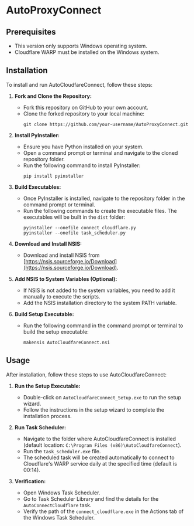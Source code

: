 # AutoProxyConnect

## Prerequisites

- This version only supports Windows operating system.
- Cloudflare WARP must be installed on the Windows system.

## Installation

To install and run AutoCloudfareConnect, follow these steps:

1. **Fork and Clone the Repository:** 
   - Fork this repository on GitHub to your own account.
   - Clone the forked repository to your local machine:
     ```
     git clone https://github.com/your-username/AutoProxyConnect.git
     ```

2. **Install PyInstaller:**
   - Ensure you have Python installed on your system.
   - Open a command prompt or terminal and navigate to the cloned repository folder.
   - Run the following command to install PyInstaller:
     ```
     pip install pyinstaller
     ```

3. **Build Executables:**
   - Once PyInstaller is installed, navigate to the repository folder in the command prompt or terminal.
   - Run the following commands to create the executable files. The executables will be built in the `dist` folder:
     ```
     pyinstaller --onefile connect_cloudflare.py
     pyinstaller --onefile task_scheduler.py
     ```

4. **Download and Install NSIS:**
   - Download and install NSIS from [https://nsis.sourceforge.io/Download](https://nsis.sourceforge.io/Download).

5. **Add NSIS to System Variables (Optional):**
   - If NSIS is not added to the system variables, you need to add it manually to execute the scripts.
   - Add the NSIS installation directory to the system PATH variable.

6. **Build Setup Executable:**
   - Run the following command in the command prompt or terminal to build the setup executable:
     ```
     makensis AutoCloudfareConnect.nsi
     ```

## Usage

After installation, follow these steps to use AutoCloudfareConnect:

1. **Run the Setup Executable:**
   - Double-click on `AutoCloudfareConnect_Setup.exe` to run the setup wizard.
   - Follow the instructions in the setup wizard to complete the installation process.

2. **Run Task Scheduler:**
   - Navigate to the folder where AutoCloudfareConnect is installed (default location: `C:\Program Files (x86)\AutoCloudfareConnect`).
   - Run the `task_scheduler.exe` file.
   - The scheduled task will be created automatically to connect to Cloudflare's WARP service daily at the specified time (default is 00:14).

3. **Verification:**
   - Open Windows Task Scheduler.
   - Go to Task Scheduler Library and find the details for the `AutoConnectCloudflare` task.
   - Verify the path of the `connect_cloudflare.exe` in the Actions tab of the Windows Task Scheduler.

